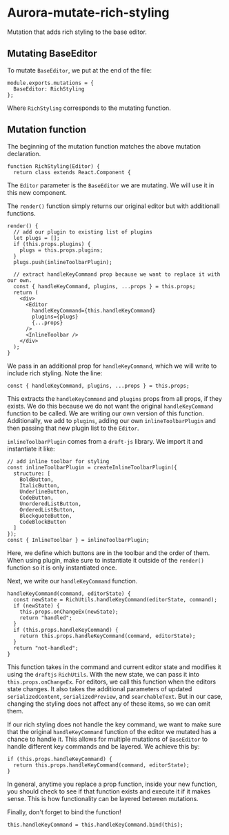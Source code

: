 # Aurora-mutate-rich-styling
Mutation that adds rich styling to the base editor.

## Mutating BaseEditor
To mutate `BaseEditor`, we put at the end of the file:
```
module.exports.mutations = {
  BaseEditor: RichStyling
};
```
Where `RichStyling` corresponds to the mutating function.

## Mutation function
The beginning of the mutation function matches the above mutation declaration.
```
function RichStyling(Editor) {
  return class extends React.Component {
```
The `Editor` parameter is the `BaseEditor` we are mutating. We will use it in this new component.

The `render()` function simply returns our original editor but with additionall functions.
```
render() {
  // add our plugin to existing list of plugins
  let plugs = [];
  if (this.props.plugins) {
    plugs = this.props.plugins;
  }
  plugs.push(inlineToolbarPlugin);

  // extract handleKeyCommand prop because we want to replace it with our own.
  const { handleKeyCommand, plugins, ...props } = this.props;
  return (
    <div>
      <Editor
        handleKeyCommand={this.handleKeyCommand}
        plugins={plugs}
        {...props}
      />
      <InlineToolbar />
    </div>
  );
}
```
We pass in an additional prop for `handleKeyCommand`, which we will write to include rich styling.
Note the line:
```
const { handleKeyCommand, plugins, ...props } = this.props;
```
This extracts the `handleKeyCommand` and `plugins` props from all props, if they exists.
We do this because we do not want the original `handleKeyCommand` function to be called.
We are writing our own version of this function. Additionally, we add to `plugins`, adding
our own `inlineToolbarPlugin` and then passing that new plugin list to the `Editor`.

`inlineToolbarPlugin` comes from a `draft-js` library. We import it and instantiate it like:
```
// add inline toolbar for styling
const inlineToolbarPlugin = createInlineToolbarPlugin({
  structure: [
    BoldButton,
    ItalicButton,
    UnderlineButton,
    CodeButton,
    UnorderedListButton,
    OrderedListButton,
    BlockquoteButton,
    CodeBlockButton
  ]
});
const { InlineToolbar } = inlineToolbarPlugin;
```
Here, we define which buttons are in the toolbar and the order of them. When using plugin, make sure to instantiate it outside of the `render()` function so it is only instantiated once.

Next, we write our `handleKeyCommand` function.
```
handleKeyCommand(command, editorState) {
  const newState = RichUtils.handleKeyCommand(editorState, command);
  if (newState) {
    this.props.onChangeEx(newState);
    return "handled";
  }
  if (this.props.handleKeyCommand) {
    return this.props.handleKeyCommand(command, editorState);
  }
  return "not-handled";
}
```
This function takes in the command and current editor state and modifies it using
the `draftjs` `RichUtils`. With the new state, we can pass it into `this.props.onChangeEx`.
For editors, we call this function when the editors state changes. It also takes the additional parameters
of updated `serializedContent`, `serializedPreview`, and `searchableText`. But in our case, changing
the styling does not affect any of these items, so we can omit them.

If our rich styling does not handle the key command, we want to make sure that the original
`handleKeyCommand` function of the editor we mutated has a chance to handle it. This allows for
multiple mutations of `BaseEditor` to handle different key commands and be layered. We achieve this by:
```
if (this.props.handleKeyCommand) {
  return this.props.handleKeyCommand(command, editorState);
}
```
In general, anytime you replace a prop function, inside your new function, you should
check to see if that function exists and execute it if it makes sense. This is how
functionality can be layered between mutations.

Finally, don't forget to bind the function!
```
this.handleKeyCommand = this.handleKeyCommand.bind(this);
```
